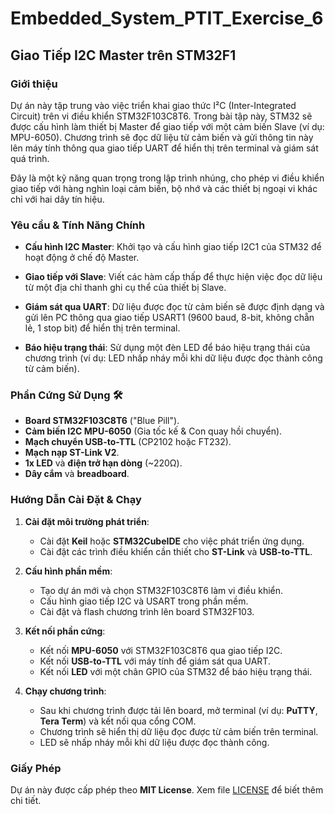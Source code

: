 # Embedded_System_PTIT_Exercise_6

## Giao Tiếp I2C Master trên STM32F1

### Giới thiệu  
Dự án này tập trung vào việc triển khai giao thức I²C (Inter-Integrated Circuit) trên vi điều khiển STM32F103C8T6. Trong bài tập này, STM32 sẽ được cấu hình làm thiết bị Master để giao tiếp với một cảm biến Slave (ví dụ: MPU-6050). Chương trình sẽ đọc dữ liệu từ cảm biến và gửi thông tin này lên máy tính thông qua giao tiếp UART để hiển thị trên terminal và giám sát quá trình.

Đây là một kỹ năng quan trọng trong lập trình nhúng, cho phép vi điều khiển giao tiếp với hàng nghìn loại cảm biến, bộ nhớ và các thiết bị ngoại vi khác chỉ với hai dây tín hiệu.

### Yêu cầu & Tính Năng Chính 
- **Cấu hình I2C Master**: Khởi tạo và cấu hình giao tiếp I2C1 của STM32 để hoạt động ở chế độ Master.
  
- **Giao tiếp với Slave**: Viết các hàm cấp thấp để thực hiện việc đọc dữ liệu từ một địa chỉ thanh ghi cụ thể của thiết bị Slave.

- **Giám sát qua UART**: Dữ liệu được đọc từ cảm biến sẽ được định dạng và gửi lên PC thông qua giao tiếp USART1 (9600 baud, 8-bit, không chẵn lẻ, 1 stop bit) để hiển thị trên terminal.

- **Báo hiệu trạng thái**: Sử dụng một đèn LED để báo hiệu trạng thái của chương trình (ví dụ: LED nhấp nháy mỗi khi dữ liệu được đọc thành công từ cảm biến).

### Phần Cứng Sử Dụng 🛠
- **Board STM32F103C8T6** ("Blue Pill").
- **Cảm biến I2C MPU-6050** (Gia tốc kế & Con quay hồi chuyển).
- **Mạch chuyển USB-to-TTL** (CP2102 hoặc FT232).
- **Mạch nạp ST-Link V2**.
- **1x LED** và **điện trở hạn dòng** (~220Ω).
- **Dây cắm** và **breadboard**.

### Hướng Dẫn Cài Đặt & Chạy

1. **Cài đặt môi trường phát triển**:
   - Cài đặt **Keil** hoặc **STM32CubeIDE** cho việc phát triển ứng dụng.
   - Cài đặt các trình điều khiển cần thiết cho **ST-Link** và **USB-to-TTL**.

2. **Cấu hình phần mềm**:
   - Tạo dự án mới và chọn STM32F103C8T6 làm vi điều khiển.
   - Cấu hình giao tiếp I2C và USART trong phần mềm.
   - Cài đặt và flash chương trình lên board STM32F103.

3. **Kết nối phần cứng**:
   - Kết nối **MPU-6050** với STM32F103C8T6 qua giao tiếp I2C.
   - Kết nối **USB-to-TTL** với máy tính để giám sát qua UART.
   - Kết nối **LED** với một chân GPIO của STM32 để báo hiệu trạng thái.

4. **Chạy chương trình**:
   - Sau khi chương trình được tải lên board, mở terminal (ví dụ: **PuTTY**, **Tera Term**) và kết nối qua cổng COM.
   - Chương trình sẽ hiển thị dữ liệu đọc được từ cảm biến trên terminal.
   - LED sẽ nhấp nháy mỗi khi dữ liệu được đọc thành công.

### Giấy Phép
Dự án này được cấp phép theo **MIT License**. Xem file [LICENSE](LICENSE) để biết thêm chi tiết.
